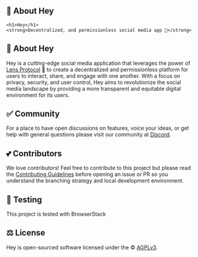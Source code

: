 ## 🌿 About Hey

    <h1>Hey</h1>
    <strong>Decentralized, and permissionless social media app 🌿</strong>



## 🌿 About Hey

Hey is a cutting-edge social media application that leverages the power of [Lens Protocol](https://lens.xyz) 🌿 to create a decentralized and permissionless platform for users to interact, share, and engage with one another. With a focus on privacy, security, and user control, Hey aims to revolutionize the social media landscape by providing a more transparent and equitable digital environment for its users.

## ✅ Community

For a place to have open discussions on features, voice your ideas, or get help with general questions please visit our community at [Discord](https://hey.xyz/discord).



## 💕 Contributors

We love contributors! Feel free to contribute to this project but please read the [Contributing Guidelines](CONTRIBUTING.md) before opening an issue or PR so you understand the branching strategy and local development environment.



## 🧪 Testing

This project is tested with BrowserStack

## ⚖️ License

Hey is open-sourced software licensed under the © [AGPLv3](LICENSE).
